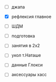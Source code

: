 - [ ] джапа
- [x] рефлексия главное
- [ ] ШДМ
- [ ] подготовка
- [ ] занятия в 2х2
- [ ] укол т.Наташе
- [ ] данные Глокси
- [ ] аксессуары хасс

